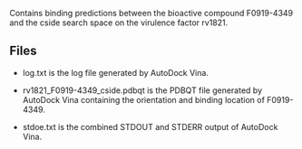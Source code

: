 Contains binding predictions between the bioactive compound F0919-4349 and the cside search space on the virulence factor rv1821.

## Files

- log.txt is the log file generated by AutoDock Vina.

- rv1821_F0919-4349_cside.pdbqt is the PDBQT file generated by AutoDock Vina containing the orientation and binding location of F0919-4349.

- stdoe.txt is the combined STDOUT and STDERR output of AutoDock Vina.

